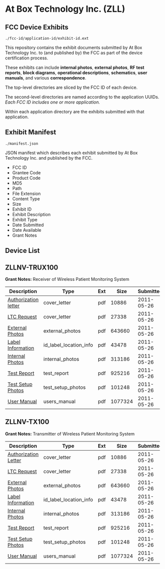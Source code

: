 # At Box Technology Inc. (ZLL)
## FCC Device Exhibits

```
./fcc-id/application-id/exhibit-id.ext
```

This repository contains the exhibit documents submitted by At Box Technology Inc. to (and published by) the FCC as part of the device certification process.

These exhibits can include **internal photos**, **external photos**, **RF test reports**, **block diagrams**, **operational descriptions**, **schematics**, **user manuals**, and various **correspondence**.

The top-level directories are sliced by the FCC ID of each device.

The second-level directories are named according to the application UUIDs. *Each FCC ID includes one or more application.*

Within each application directory are the exhibits submitted with that application. 

## Exhibit Manifest

```
./manifest.json
```

JSON manifest which describes each exhibit submitted by At Box Technology Inc. and published by the FCC.

- FCC ID
- Grantee Code
- Product Code
- MD5
- Path
- File Extension
- Content Type
- Size
- Exhibit ID
- Exhibit Description
- Exhibit Type
- Date Submitted
- Date Available
- Grant Notes

## Device List
## ZLLNV-TRUX100
**Grant Notes:** Receiver of Wireless Patient Monitoring System

| Description | Type | Ext | Size | Submitted | Available |
| ----------- | ---- | --- | ---- | --------- | --------- |
| [Authorization letter](ZLLNV-TRUX100/d8913a0bf73d68da7af7839fed9f4276/1472827.pdf) | cover_letter | pdf | 10886 | 2011-05-26 | 2011-05-26 |
| [LTC Request](ZLLNV-TRUX100/d8913a0bf73d68da7af7839fed9f4276/1472832.pdf) | cover_letter | pdf | 27338 | 2011-05-26 | 2011-05-26 |
| [External Photos](ZLLNV-TRUX100/d8913a0bf73d68da7af7839fed9f4276/1472828.pdf) | external_photos | pdf | 643660 | 2011-05-26 | 2011-05-26 |
| [Label Information](ZLLNV-TRUX100/d8913a0bf73d68da7af7839fed9f4276/1472829.pdf) | id_label_location_info | pdf | 43478 | 2011-05-26 | 2011-05-26 |
| [Internal Photos](ZLLNV-TRUX100/d8913a0bf73d68da7af7839fed9f4276/1472830.pdf) | internal_photos | pdf | 313186 | 2011-05-26 | 2011-05-26 |
| [Test Report](ZLLNV-TRUX100/d8913a0bf73d68da7af7839fed9f4276/1472831.pdf) | test_report | pdf | 925216 | 2011-05-26 | 2011-05-26 |
| [Test Setup Photos](ZLLNV-TRUX100/d8913a0bf73d68da7af7839fed9f4276/1472833.pdf) | test_setup_photos | pdf | 101248 | 2011-05-26 | 2011-05-26 |
| [User Manual](ZLLNV-TRUX100/d8913a0bf73d68da7af7839fed9f4276/1472834.pdf) | users_manual | pdf | 1077324 | 2011-05-26 | 2011-05-26 |
## ZLLNV-TX100
**Grant Notes:** Transmitter of Wireless Patient Monitoring System

| Description | Type | Ext | Size | Submitted | Available |
| ----------- | ---- | --- | ---- | --------- | --------- |
| [Authorization Letter](ZLLNV-TX100/0f3de364f8845cd052a9278737a52afb/1472827.pdf) | cover_letter | pdf | 10886 | 2011-05-26 | 2011-05-26 |
| [LTC Request](ZLLNV-TX100/0f3de364f8845cd052a9278737a52afb/1472832.pdf) | cover_letter | pdf | 27338 | 2011-05-26 | 2011-05-26 |
| [External Photos](ZLLNV-TX100/0f3de364f8845cd052a9278737a52afb/1472828.pdf) | external_photos | pdf | 643660 | 2011-05-26 | 2011-05-26 |
| [Label Information](ZLLNV-TX100/0f3de364f8845cd052a9278737a52afb/1472829.pdf) | id_label_location_info | pdf | 43478 | 2011-05-26 | 2011-05-26 |
| [Internal Photos](ZLLNV-TX100/0f3de364f8845cd052a9278737a52afb/1472830.pdf) | internal_photos | pdf | 313186 | 2011-05-26 | 2011-05-26 |
| [Test Report](ZLLNV-TX100/0f3de364f8845cd052a9278737a52afb/1472831.pdf) | test_report | pdf | 925216 | 2011-05-26 | 2011-05-26 |
| [Test Setup Photos](ZLLNV-TX100/0f3de364f8845cd052a9278737a52afb/1472833.pdf) | test_setup_photos | pdf | 101248 | 2011-05-26 | 2011-05-26 |
| [User Manual](ZLLNV-TX100/0f3de364f8845cd052a9278737a52afb/1472834.pdf) | users_manual | pdf | 1077324 | 2011-05-26 | 2011-05-26 |
